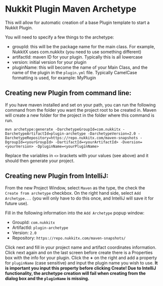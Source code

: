 # Nukkit Plugin Maven Archetype

This will allow for automatic creation of a base Plugin template to start a Nukkit Plugin. 

You will need to specify a few things to the archetype:
 - groupId: this will be the package name for the main class. For example, NukkitX uses com.nukkitx (you need to use something different) 
 - artifactId: maven ID for your plugin. Typically this is all lowercase
 - version: initial version for your plugin
 - pluginName: this will become the name of your Main Class, and the name of the plugin in the `plugin.yml` file. Typically CamelCase formatting is used, for example: MyPlugin 

Creating new Plugin from command line:
------
If you have maven installed and set on your path, you can run the following command from the folder you want the project root to be created in. Maven will create a new folder for the project in the folder where this command is run. 
```
mvn archetype:generate -DarchetypeGroupId=com.nukkitx -DarchetypeArtifactId=plugin-archetype -DarchetypeVersion=2.0 -DarchetypeRepository=https://repo.nukkitx.com/maven-snapshots -DgroupId=<yourGroupId> -DartifactId=<yourArtifactId> -Dversion=<yourVersion> -DpluginName=<yourPluginName>
```

Replace the variables in `<>` brackets with your values (see above) and it should then generate your project. 

Creating new Plugin from IntelliJ:
------
From the new Project Window, select `Maven` as the type, the check the `Create from archetype` checkbox. On the right hand side, select `Add Archetype...` (you will only have to do this once, and IntelliJ will save it for future use).

Fill in the following information into the `Add Archetype` popup window:
 - GroupId: `com.nukkitx`
 - ArtifactId: `plugin-archetype`
 - Version: `2.0`
 - Repository: `https://repo.nukkitx.com/maven-snapshots/`
 
Click next and fill in your project name and artifact coordinates information. Click next again and on the last screen before create there is a Properties box with the info for your plugin. Click the **+** on the right and add a property for `pluginName` (case sensitive) and input the plugin name you wish to use. 
**It is important you input this property before clicking Create! Due to IntelliJ functionality, the archetype creation will fail when creating from the dialog box and the `pluginName` is missing.**   



  